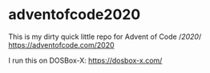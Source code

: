 # adventofcode2020
This is my dirty quick little repo for Advent of Code /*2020*/
https://adventofcode.com/2020

I run this on DOSBox-X: https://dosbox-x.com/
